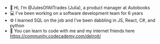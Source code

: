 - 👋 Hi, I’m @JulesOfAllTrades (Julia), a product manager at Autobooks
- 💻 I've been working on a software development team for 6 years
- ⚙ I learned SQL on the job and I’ve been dabbling in JS, React, C#, and python
- 👩 You can learn to code with me and my internet friends here <https://community.codecademy.com/detroit/>


